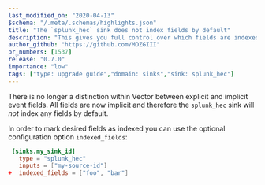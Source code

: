 ```yaml
---
last_modified_on: "2020-04-13"
$schema: "/.meta/.schemas/highlights.json"
title: "The `splunk_hec` sink does not index fields by default"
description: "This gives you full control over which fields are indexed"
author_github: "https://github.com/MOZGIII"
pr_numbers: [1537]
release: "0.7.0"
importance: "low"
tags: ["type: upgrade guide","domain: sinks","sink: splunk_hec"]
---
```


There is no longer a distinction within Vector between explicit and implicit
event fields. All fields are now implicit and therefore the `splunk_hec` sink
will _not_ index any fields by default.

In order to mark desired fields as indexed you can use the optional configuration
option `indexed_fields`:

```toml title="vector.toml"
 [sinks.my_sink_id]
   type = "splunk_hec"
   inputs = ["my-source-id"]
+  indexed_fields = ["foo", "bar"]
```



